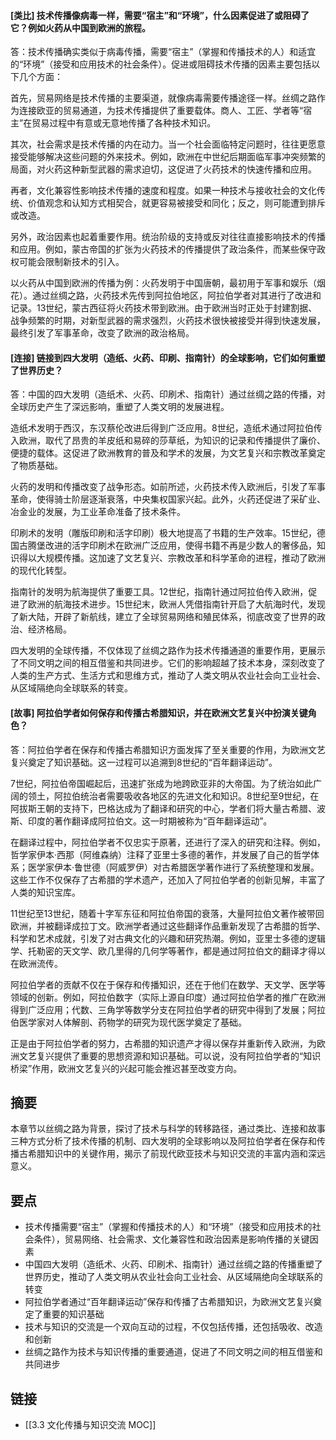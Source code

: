 #### [类比] 技术传播像病毒一样，需要“宿主”和“环境”，什么因素促进了或阻碍了它？例如火药从中国到欧洲的旅程。
答：技术传播确实类似于病毒传播，需要“宿主”（掌握和传播技术的人）和适宜的“环境”（接受和应用技术的社会条件）。促进或阻碍技术传播的因素主要包括以下几个方面：

首先，贸易网络是技术传播的主要渠道，就像病毒需要传播途径一样。丝绸之路作为连接欧亚的贸易通道，为技术传播提供了重要载体。商人、工匠、学者等“宿主”在贸易过程中有意或无意地传播了各种技术知识。

其次，社会需求是技术传播的内在动力。当一个社会面临特定问题时，往往更愿意接受能够解决这些问题的外来技术。例如，欧洲在中世纪后期面临军事冲突频繁的局面，对火药这种新型武器的需求迫切，这促进了火药技术的快速传播和应用。

再者，文化兼容性影响技术传播的速度和程度。如果一种技术与接收社会的文化传统、价值观念和认知方式相契合，就更容易被接受和同化；反之，则可能遭到排斥或改造。

另外，政治因素也起着重要作用。统治阶级的支持或反对往往直接影响技术的传播和应用。例如，蒙古帝国的扩张为火药技术的传播提供了政治条件，而某些保守政权可能会限制新技术的引入。

以火药从中国到欧洲的传播为例：火药发明于中国唐朝，最初用于军事和娱乐（烟花）。通过丝绸之路，火药技术先传到阿拉伯地区，阿拉伯学者对其进行了改进和记录。13世纪，蒙古西征将火药技术带到欧洲。由于欧洲当时正处于封建割据、战争频繁的时期，对新型武器的需求强烈，火药技术很快被接受并得到快速发展，最终引发了军事革命，改变了欧洲的政治格局。

#### [连接] 链接到四大发明（造纸、火药、印刷、指南针）的全球影响，它们如何重塑了世界历史？
答：中国的四大发明（造纸术、火药、印刷术、指南针）通过丝绸之路的传播，对全球历史产生了深远影响，重塑了人类文明的发展进程。

造纸术发明于西汉，东汉蔡伦改进后得到广泛应用。8世纪，造纸术通过阿拉伯传入欧洲，取代了昂贵的羊皮纸和易碎的莎草纸，为知识的记录和传播提供了廉价、便捷的载体。这促进了欧洲教育的普及和学术的发展，为文艺复兴和宗教改革奠定了物质基础。

火药的发明和传播改变了战争形态。如前所述，火药技术传入欧洲后，引发了军事革命，使得骑士阶层逐渐衰落，中央集权国家兴起。此外，火药还促进了采矿业、冶金业的发展，为工业革命准备了技术条件。

印刷术的发明（雕版印刷和活字印刷）极大地提高了书籍的生产效率。15世纪，德国古腾堡改进的活字印刷术在欧洲广泛应用，使得书籍不再是少数人的奢侈品，知识得以大规模传播。这加速了文艺复兴、宗教改革和科学革命的进程，推动了欧洲的现代化转型。

指南针的发明为航海提供了重要工具。12世纪，指南针通过阿拉伯传入欧洲，促进了欧洲的航海技术进步。15世纪末，欧洲人凭借指南针开启了大航海时代，发现了新大陆，开辟了新航线，建立了全球贸易网络和殖民体系，彻底改变了世界的政治、经济格局。

四大发明的全球传播，不仅体现了丝绸之路作为技术传播通道的重要作用，更展示了不同文明之间的相互借鉴和共同进步。它们的影响超越了技术本身，深刻改变了人类的生产方式、生活方式和思维方式，推动了人类文明从农业社会向工业社会、从区域隔绝向全球联系的转变。

#### [故事] 阿拉伯学者如何保存和传播古希腊知识，并在欧洲文艺复兴中扮演关键角色？
答：阿拉伯学者在保存和传播古希腊知识方面发挥了至关重要的作用，为欧洲文艺复兴奠定了知识基础。这一过程可以追溯到8世纪的“百年翻译运动”。

7世纪，阿拉伯帝国崛起后，迅速扩张成为地跨欧亚非的大帝国。为了统治如此广阔的领土，阿拉伯统治者需要吸收各地区的先进文化和知识。8世纪至9世纪，在阿拔斯王朝的支持下，巴格达成为了翻译和研究的中心，学者们将大量古希腊、波斯、印度的著作翻译成阿拉伯文。这一时期被称为“百年翻译运动”。

在翻译过程中，阿拉伯学者不仅忠实于原著，还进行了深入的研究和注释。例如，哲学家伊本·西那（阿维森纳）注释了亚里士多德的著作，并发展了自己的哲学体系；医学家伊本·鲁世德（阿威罗伊）对古希腊医学著作进行了系统整理和发展。这些工作不仅保存了古希腊的学术遗产，还加入了阿拉伯学者的创新见解，丰富了人类的知识宝库。

11世纪至13世纪，随着十字军东征和阿拉伯帝国的衰落，大量阿拉伯文著作被带回欧洲，并被翻译成拉丁文。欧洲学者通过这些翻译作品重新发现了古希腊的哲学、科学和艺术成就，引发了对古典文化的兴趣和研究热潮。例如，亚里士多德的逻辑学、托勒密的天文学、欧几里得的几何学等著作，都是通过阿拉伯文的翻译才得以在欧洲流传。

阿拉伯学者的贡献不仅在于保存和传播知识，还在于他们在数学、天文学、医学等领域的创新。例如，阿拉伯数字（实际上源自印度）通过阿拉伯学者的推广在欧洲得到广泛应用；代数、三角学等数学分支在阿拉伯学者的研究中得到了发展；阿拉伯医学家对人体解剖、药物学的研究为现代医学奠定了基础。

正是由于阿拉伯学者的努力，古希腊的知识遗产才得以保存并重新传入欧洲，为欧洲文艺复兴提供了重要的思想资源和知识基础。可以说，没有阿拉伯学者的“知识桥梁”作用，欧洲文艺复兴的兴起可能会推迟甚至改变方向。

## 摘要

本章节以丝绸之路为背景，探讨了技术与科学的转移路径，通过类比、连接和故事三种方式分析了技术传播的机制、四大发明的全球影响以及阿拉伯学者在保存和传播古希腊知识中的关键作用，揭示了前现代欧亚技术与知识交流的丰富内涵和深远意义。

## 要点

- 技术传播需要“宿主”（掌握和传播技术的人）和“环境”（接受和应用技术的社会条件），贸易网络、社会需求、文化兼容性和政治因素是影响传播的关键因素
- 中国四大发明（造纸术、火药、印刷术、指南针）通过丝绸之路的传播重塑了世界历史，推动了人类文明从农业社会向工业社会、从区域隔绝向全球联系的转变
- 阿拉伯学者通过“百年翻译运动”保存和传播了古希腊知识，为欧洲文艺复兴奠定了重要的知识基础
- 技术与知识的交流是一个双向互动的过程，不仅包括传播，还包括吸收、改造和创新
- 丝绸之路作为技术与知识传播的重要通道，促进了不同文明之间的相互借鉴和共同进步

## 链接

- [[3.3 文化传播与知识交流 MOC]]
